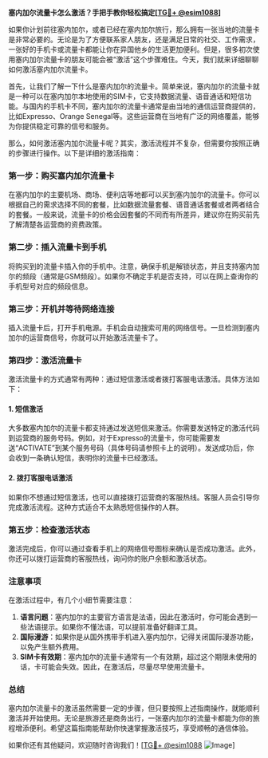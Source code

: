 **塞内加尔流量卡怎么激活？手把手教你轻松搞定[[TG💪+ @esim1088](https://t.me/s/esim1088)]**

如果你计划前往塞内加尔，或者已经在塞内加尔旅行，那么拥有一张当地的流量卡是非常必要的。无论是为了方便联系家人朋友，还是满足日常的社交、工作需求，一张好的手机卡或流量卡都能让你在异国他乡的生活更加便利。但是，很多初次使用塞内加尔流量卡的朋友可能会被“激活”这个步骤难住。今天，我们就来详细聊聊如何激活塞内加尔流量卡。

首先，让我们了解一下什么是塞内加尔的流量卡。简单来说，塞内加尔的流量卡就是一种可以在塞内加尔本地使用的SIM卡，它支持数据流量、语音通话和短信功能。与国内的手机卡不同，塞内加尔的流量卡通常是由当地的通信运营商提供的，比如Expresso、Orange Senegal等。这些运营商在当地有广泛的网络覆盖，能够为你提供稳定可靠的信号和服务。

那么，如何激活塞内加尔流量卡呢？其实，激活流程并不复杂，但需要你按照正确的步骤进行操作。以下是详细的激活指南：

### **第一步：购买塞内加尔流量卡**
在塞内加尔的主要机场、商场、便利店等地都可以买到塞内加尔的流量卡。你可以根据自己的需求选择不同的套餐，比如数据流量套餐、语音通话套餐或者两者结合的套餐。一般来说，流量卡的价格会因套餐的不同而有所差异，建议你在购买前先了解清楚各运营商的资费政策。

### **第二步：插入流量卡到手机**
将购买到的流量卡插入你的手机中。注意，确保手机是解锁状态，并且支持塞内加尔的频段（通常是GSM频段）。如果你不确定手机是否支持，可以在网上查询你的手机型号对应的频段信息。

### **第三步：开机并等待网络连接**
插入流量卡后，打开手机电源。手机会自动搜索可用的网络信号。一旦检测到塞内加尔的运营商信号，你就可以开始激活流量卡了。

### **第四步：激活流量卡**
激活流量卡的方式通常有两种：通过短信激活或者拨打客服电话激活。具体方法如下：

#### **1. 短信激活**
大多数塞内加尔的流量卡都支持通过发送短信来激活。你需要发送特定的激活代码到运营商的服务号码。例如，对于Expresso的流量卡，你可能需要发送“ACTIVATE”到某个服务号码（具体号码请参照卡上的说明）。发送成功后，你会收到一条确认短信，表明你的流量卡已经激活。

#### **2. 拨打客服电话激活**
如果你不想通过短信激活，也可以直接拨打运营商的客服热线。客服人员会引导你完成激活流程。这种方式适合不太熟悉短信操作的人群。

### **第五步：检查激活状态**
激活完成后，你可以通过查看手机上的网络信号图标来确认是否成功激活。此外，你还可以拨打运营商的客服热线，询问你的账户余额和激活状态。

### **注意事项**
在激活过程中，有几个小细节需要注意：
1. **语言问题**：塞内加尔的主要官方语言是法语，因此在激活时，你可能会遇到一些法语提示。如果你不懂法语，可以提前准备好翻译工具。
2. **国际漫游**：如果你是从国外携带手机进入塞内加尔，记得关闭国际漫游功能，以免产生额外费用。
3. **SIM卡有效期**：塞内加尔的流量卡通常有一个有效期，超过这个期限未使用的话，卡可能会失效。因此，在激活后，尽量尽早使用流量卡。

### **总结**
塞内加尔流量卡的激活虽然需要一定的步骤，但只要按照上述指南操作，就能顺利激活并开始使用。无论是旅游还是商务出行，一张塞内加尔的流量卡都能为你的旅程增添便利。希望这篇指南能帮助你快速掌握激活技巧，享受顺畅的通信体验。

如果你还有其他疑问，欢迎随时咨询我们！[[TG💪+ @esim1088](https://t.me/s/esim1088) ![Image](https://i.postimg.cc/4NQfJmqS/Snipaste-2025-05-13-00-14-12.png)]